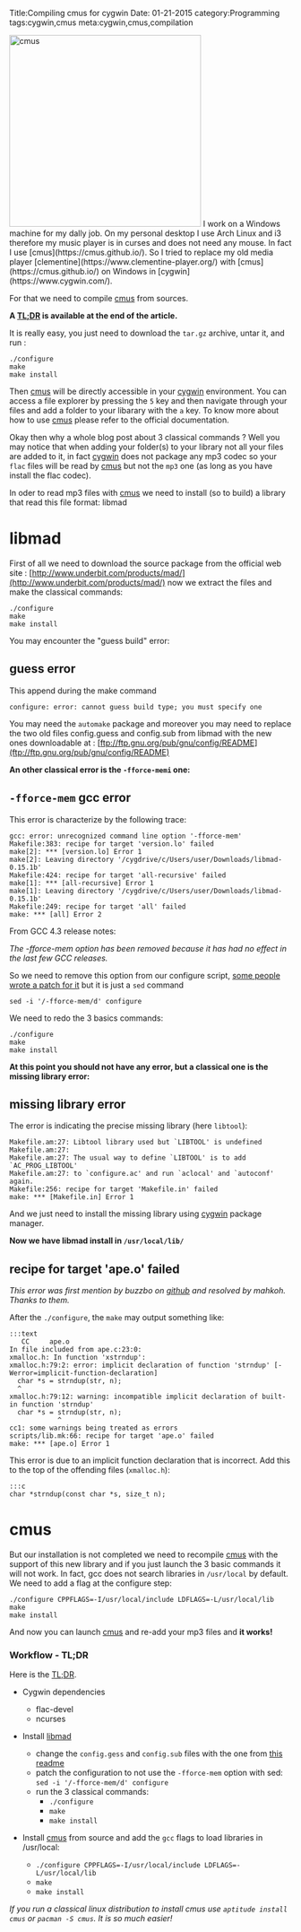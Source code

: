 Title:Compiling cmus for cygwin
Date: 01-21-2015
category:Programming
tags:cygwin,cmus
meta:cygwin,cmus,compilation

<img class="align-left" src="/media/2015.01/2015.01.cmus.png" alt="cmus" width="342">
I work on a Windows machine for my dally job.
On my personal desktop I use Arch Linux and i3 therefore my music player is in
curses and does not need any mouse. In fact I use
[cmus](https://cmus.github.io/). So I tried to replace my old media player
[clementine](https://www.clementine-player.org/) with
[cmus](https://cmus.github.io/) on Windows in [cygwin](https://www.cygwin.com/).

For that we need to compile [cmus](https://cmus.github.io/) from sources.
<!-- PELICAN_END_SUMMARY -->

**A [TL;DR](https://en.wikipedia.org/wiki/TL;DR) is available at the end of
the article.**

It is really easy, you just need to download the `tar.gz` archive, untar it, and
run :

    ./configure
    make
    make install

Then [cmus](https://cmus.github.io/) will be directly accessible in your
[cygwin](https://www.cygwin.com/) environment. You can access a file explorer
by pressing the `5` key and then navigate through your files and add a folder
to your libarary with the `a` key. To know more about how to use
[cmus](https://cmus.github.io/) please refer to the official documentation.

Okay then why a whole blog post about 3 classical commands ?
Well you may notice that when adding your folder(s) to your library not all your
files are added to it, in fact [cygwin](https://www.cygwin.com/) does not
package any mp3 codec so your `flac` files will be read by
[cmus](https://cmus.github.io/) but not the `mp3` one (as long as you have
install the flac codec).

In oder to read mp3 files with [cmus](https://cmus.github.io/) we need to
install (so to build) a library that read this file format: libmad

# libmad

First of all we need to download the source package from the official web site :
[http://www.underbit.com/products/mad/](http://www.underbit.com/products/mad/)
now we extract the files and make the classical commands:

    ./configure
    make
    make install

You may encounter the "guess build" error:

## guess error

This append during the make command

    configure: error: cannot guess build type; you must specify one

You may need the `automake` package and moreover you may need to replace the two
old files config.guess and config.sub from libmad with the new ones downloadable
at : [ftp://ftp.gnu.org/pub/gnu/config/README](ftp://ftp.gnu.org/pub/gnu/config/README)

**An other classical error is the `-fforce-memi` one:**

## `-fforce-mem` gcc error

This error is characterize by the following trace:

    gcc: error: unrecognized command line option '-fforce-mem'
    Makefile:383: recipe for target 'version.lo' failed
    make[2]: *** [version.lo] Error 1
    make[2]: Leaving directory '/cygdrive/c/Users/user/Downloads/libmad-0.15.1b'
    Makefile:424: recipe for target 'all-recursive' failed
    make[1]: *** [all-recursive] Error 1
    make[1]: Leaving directory '/cygdrive/c/Users/user/Downloads/libmad-0.15.1b'
    Makefile:249: recipe for target 'all' failed
    make: *** [all] Error 2

From GCC 4.3 release notes:

*The -fforce-mem option has been removed because it has had no effect in the
last few GCC releases.*

So we need to remove this option from our configure script, [some people wrote a
patch for it](http://www.linuxfromscratch.org/blfs/view/svn/multimedia/libmad.html)
but it is just a `sed` command

    sed -i '/-fforce-mem/d' configure

We need to redo the 3 basics commands:

    ./configure
    make
    make install

**At this point you should not have any error, but a classical one is the
missing library error:**

## missing library error

The error is indicating the precise missing library (here `libtool`):

    Makefile.am:27: Libtool library used but `LIBTOOL' is undefined
    Makefile.am:27:
    Makefile.am:27: The usual way to define `LIBTOOL' is to add `AC_PROG_LIBTOOL'
    Makefile.am:27: to `configure.ac' and run `aclocal' and `autoconf' again.
    Makefile:256: recipe for target 'Makefile.in' failed
    make: *** [Makefile.in] Error 1

And we just need to install the missing library using [cygwin](https://www.cygwin.com/) package manager.

**Now we have libmad install in `/usr/local/lib/`**

## recipe for target 'ape.o' failed

*This error was first mention by buzzbo on
[github](https://github.com/cmus/cmus/issues/343) and resolved by mahkoh.
Thanks to them.*

After the `./configure`, the `make` may output something like:

    :::text
       CC     ape.o
    In file included from ape.c:23:0:
    xmalloc.h: In function 'xstrndup':
    xmalloc.h:79:2: error: implicit declaration of function 'strndup' [-Werror=implicit-function-declaration]
      char *s = strndup(str, n);
      ^
    xmalloc.h:79:12: warning: incompatible implicit declaration of built-in function 'strndup'
      char *s = strndup(str, n);
                ^
    cc1: some warnings being treated as errors
    scripts/lib.mk:66: recipe for target 'ape.o' failed
    make: *** [ape.o] Error 1

This error is due to an implicit function declaration that is incorrect. Add
this to the top of the offending files (`xmalloc.h`):

    :::c
    char *strndup(const char *s, size_t n);

# cmus

But our installation is not completed we need to recompile
[cmus](https://cmus.github.io/) with the support
of this new library and if you just launch the 3 basic commands it will not
work. In fact, gcc does not search libraries in `/usr/local` by default. We need
to add a flag at the configure step:

    ./configure CPPFLAGS=-I/usr/local/include LDFLAGS=-L/usr/local/lib
    make
    make install

And now you can launch [cmus](https://cmus.github.io/) and re-add your mp3
files and **it works!**

### Workflow - TL;DR

Here is the [TL;DR](https://en.wikipedia.org/wiki/TL;DR).

* Cygwin dependencies
  * flac-devel
  * ncurses

* Install [libmad](http://www.underbit.com/products/mad/)
  * change the `config.gess` and `config.sub` files with the one from [this readme](http://ftp.gnu.org/gnu/config/README)
  * patch the configuration to not use the `-fforce-mem` option with sed: `sed -i '/-fforce-mem/d' configure`
  * run the 3 classical commands:
    * `./configure`
    * `make`
    * `make install`

* Install [cmus](https://cmus.github.io/) from source and add the `gcc` flags to load libraries in /usr/local:
    * `./configure CPPFLAGS=-I/usr/local/include LDFLAGS=-L/usr/local/lib`
    * `make`
    * `make install`

*If you run a classical linux distribution to install cmus use `aptitude install
cmus` or `pacman -S cmus`. It is so much easier!*
